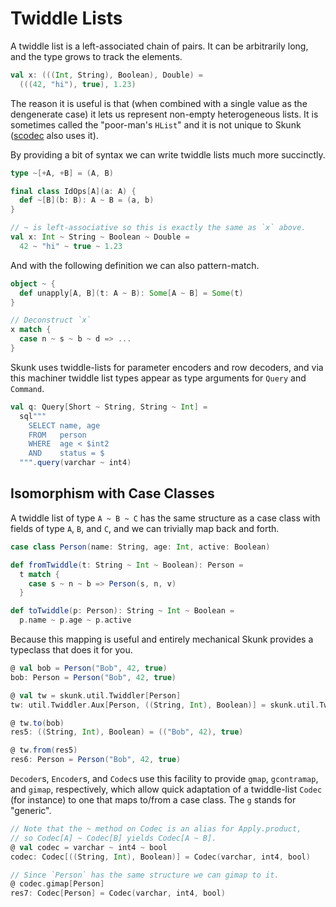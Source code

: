 # Twiddle Lists

A twiddle list is a left-associated chain of pairs. It can be arbitrarily long, and the type grows to track the elements.

```scala
val x: (((Int, String), Boolean), Double) =
  (((42, "hi"), true), 1.23)
```

The reason it is useful is that (when combined with a single value as the dengenerate case) it lets us represent non-empty heterogeneous lists. It is sometimes called the "poor-man's `HList`" and it is not unique to Skunk ([scodec]() also uses it).

By providing a bit of syntax we can write twiddle lists much more succinctly.

```scala
type ~[+A, +B] = (A, B)

final class IdOps[A](a: A) {
  def ~[B](b: B): A ~ B = (a, b)
}

// ~ is left-associative so this is exactly the same as `x` above.
val x: Int ~ String ~ Boolean ~ Double =
  42 ~ "hi" ~ true ~ 1.23
```

And with the following definition we can also pattern-match.

```scala
object ~ {
  def unapply[A, B](t: A ~ B): Some[A ~ B] = Some(t)
}

// Deconstruct `x`
x match {
  case n ~ s ~ b ~ d => ...
}
```

Skunk uses twiddle-lists for parameter encoders and row decoders, and via this machiner twiddle list types appear as type arguments for `Query` and `Command`.

```scala
val q: Query[Short ~ String, String ~ Int] =
  sql"""
    SELECT name, age
    FROM   person
    WHERE  age < $int2
    AND    status = $
  """.query(varchar ~ int4)
```

## Isomorphism with Case Classes

A twiddle list of type `A ~ B ~ C` has the same structure as a case class with fields of type `A`, `B`, and `C`, and we can trivially map back and forth.

```scala
case class Person(name: String, age: Int, active: Boolean)

def fromTwiddle(t: String ~ Int ~ Boolean): Person =
  t match {
    case s ~ n ~ b => Person(s, n, v)
  }

def toTwiddle(p: Person): String ~ Int ~ Boolean =
  p.name ~ p.age ~ p.active
```

Because this mapping is useful and entirely mechanical Skunk provides a typeclass that does it for you.

```scala
@ val bob = Person("Bob", 42, true)
bob: Person = Person("Bob", 42, true)

@ val tw = skunk.util.Twiddler[Person]
tw: util.Twiddler.Aux[Person, ((String, Int), Boolean)] = skunk.util.Twiddler$$anon$3@41d1bcbd

@ tw.to(bob)
res5: ((String, Int), Boolean) = (("Bob", 42), true)

@ tw.from(res5)
res6: Person = Person("Bob", 42, true)
```

`Decoder`s, `Encoder`s, and `Codec`s use this facility to provide `gmap`, `gcontramap`, and `gimap`, respectively, which allow quick adaptation of a twiddle-list `Codec` (for instance) to one that maps to/from a case class. The `g` stands for "generic".

```scala
// Note that the ~ method on Codec is an alias for Apply.product,
// so Codec[A] ~ Codec[B] yields Codec[A ~ B].
@ val codec = varchar ~ int4 ~ bool
codec: Codec[((String, Int), Boolean)] = Codec(varchar, int4, bool)

// Since `Person` has the same structure we can gimap to it.
@ codec.gimap[Person]
res7: Codec[Person] = Codec(varchar, int4, bool)
```

